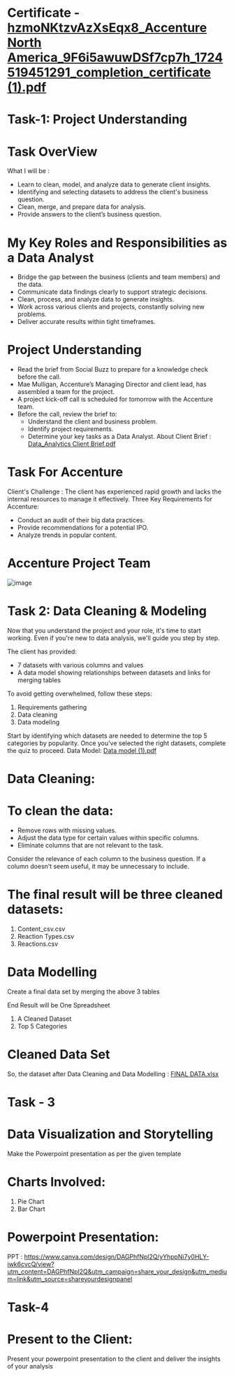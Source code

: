 # Certificate - [hzmoNKtzvAzXsEqx8_Accenture North America_9F6i5awuwDSf7cp7h_1724519451291_completion_certificate (1).pdf](https://github.com/user-attachments/files/16829146/hzmoNKtzvAzXsEqx8_Accenture.North.America_9F6i5awuwDSf7cp7h_1724519451291_completion_certificate.1.pdf)

# Task-1: Project Understanding
# Task OverView
What I will be  :
- Learn to clean, model, and analyze data to generate client insights.
- Identifying and selecting datasets to address the client's business question.
- Clean, merge, and prepare data for analysis.
- Provide answers to the client’s business question.

# My Key Roles and Responsibilities as a Data Analyst

- Bridge the gap between the business (clients and team members) and the data.
- Communicate data findings clearly to support strategic decisions.
- Clean, process, and analyze data to generate insights.
- Work across various clients and projects, constantly solving new problems.
- Deliver accurate results within tight timeframes.

# Project Understanding

- Read the brief from Social Buzz to prepare for a knowledge check before the call.
- Mae Mulligan, Accenture’s Managing Director and client lead, has assembled a team for the project.
- A project kick-off call is scheduled for tomorrow with the Accenture team.
- Before the call, review the brief to:
  - Understand the client and business problem.
  - Identify project requirements.
  - Determine your key tasks as a Data Analyst.
About Client Brief : [Data_Analytics Client Brief.pdf](https://github.com/user-attachments/files/16828638/Data_Analytics.Client.Brief.pdf)

#  Task For Accenture 

Client's Challenge : The client has experienced rapid growth and lacks the internal resources to manage it effectively.
Three Key Requirements for Accenture:
- Conduct an audit of their big data practices.
- Provide recommendations for a potential IPO.
- Analyze trends in popular content.

# Accenture Project Team
![image](https://github.com/user-attachments/assets/a4dfefda-8913-43e0-8571-296cab21e9f7)

# Task 2: Data Cleaning & Modeling

Now that you understand the project and your role, it's time to start working. Even if you're new to data analysis, we'll guide you step by step.

The client has provided:

- 7 datasets with various columns and values
- A data model showing relationships between datasets and links for merging tables

To avoid getting overwhelmed, follow these steps:

1. Requirements gathering
2. Data cleaning
3. Data modeling

Start by identifying which datasets are needed to determine the top 5 categories by popularity. Once you’ve selected the right datasets, complete the quiz to proceed.
Data Model: [Data model (1).pdf](https://github.com/user-attachments/files/16828698/Data.model.1.pdf)

# Data Cleaning:

# To clean the data:

- Remove rows with missing values.
- Adjust the data type for certain values within specific columns.
- Eliminate columns that are not relevant to the task.

Consider the relevance of each column to the business question. If a column doesn’t seem useful, it may be unnecessary to include.

# The final result will be three cleaned datasets:
1. Content_csv.csv
2. Reaction Types.csv
3. Reactions.csv

# Data Modelling
Create a final data set by merging the above 3 tables

End Result will be One Spreadsheet
1. A Cleaned Dataset
2. Top 5 Categories

# Cleaned Data Set
So, the dataset after Data Cleaning and Data Modelling : [FINAL DATA.xlsx](https://github.com/user-attachments/files/16828745/FINAL.DATA.xlsx)

# Task - 3

# Data Visualization and Storytelling
Make the Powerpoint presentation as per the given template

# Charts Involved:
1. Pie Chart
2. Bar Chart

# Powerpoint Presentation: 
PPT : 
https://www.canva.com/design/DAGPhfNpl2Q/yYhppNi7y0HLY-iwk6cvcQ/view?utm_content=DAGPhfNpl2Q&utm_campaign=share_your_design&utm_medium=link&utm_source=shareyourdesignpanel

# Task-4

# Present to the Client:
Present your powerpoint presentation to the client and deliver the insights of your analysis

